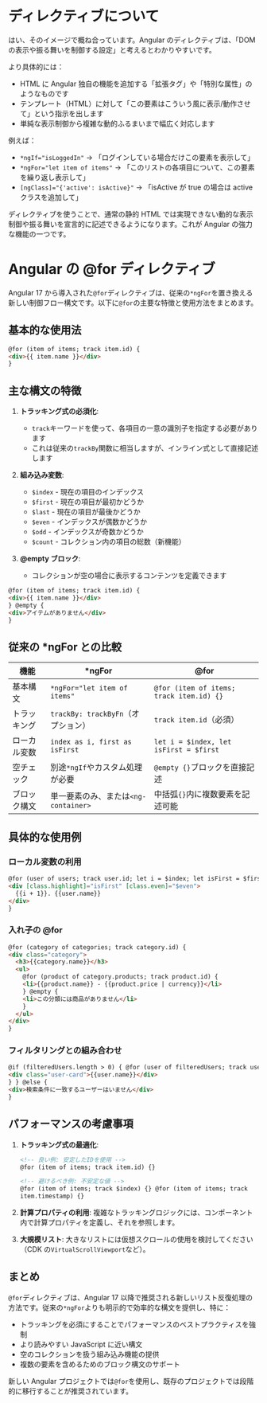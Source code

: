 # ディレクティブについて

はい、そのイメージで概ね合っています。Angular のディレクティブは、「DOM の表示や振る舞いを制御する設定」と考えるとわかりやすいです。

より具体的には：

- HTML に Angular 独自の機能を追加する「拡張タグ」や「特別な属性」のようなものです
- テンプレート（HTML）に対して「この要素はこういう風に表示/動作させて」という指示を出します
- 単純な表示制御から複雑な動的ふるまいまで幅広く対応します

例えば：

- `*ngIf="isLoggedIn"` → 「ログインしている場合だけこの要素を表示して」
- `*ngFor="let item of items"` → 「このリストの各項目について、この要素を繰り返し表示して」
- `[ngClass]="{'active': isActive}"` → 「isActive が true の場合は active クラスを追加して」

ディレクティブを使うことで、通常の静的 HTML では実現できない動的な表示制御や振る舞いを宣言的に記述できるようになります。これが Angular の強力な機能の一つです。

# Angular の @for ディレクティブ

Angular 17 から導入された`@for`ディレクティブは、従来の`*ngFor`を置き換える新しい制御フロー構文です。以下に`@for`の主要な特徴と使用方法をまとめます。

## 基本的な使用法

```html
@for (item of items; track item.id) {
<div>{{ item.name }}</div>
}
```

## 主な構文の特徴

1. **トラッキング式の必須化**:

   - `track`キーワードを使って、各項目の一意の識別子を指定する必要があります
   - これは従来の`trackBy`関数に相当しますが、インライン式として直接記述します

2. **組み込み変数**:

   - `$index` - 現在の項目のインデックス
   - `$first` - 現在の項目が最初かどうか
   - `$last` - 現在の項目が最後かどうか
   - `$even` - インデックスが偶数かどうか
   - `$odd` - インデックスが奇数かどうか
   - `$count` - コレクション内の項目の総数（新機能）

3. **@empty ブロック**:
   - コレクションが空の場合に表示するコンテンツを定義できます

```html
@for (item of items; track item.id) {
<div>{{ item.name }}</div>
} @empty {
<div>アイテムがありません</div>
}
```

## 従来の \*ngFor との比較

| 機能         | \*ngFor                              | @for                                     |
| ------------ | ------------------------------------ | ---------------------------------------- |
| 基本構文     | `*ngFor="let item of items"`         | `@for (item of items; track item.id) {}` |
| トラッキング | `trackBy: trackByFn`（オプション）   | `track item.id`（必須）                  |
| ローカル変数 | `index as i, first as isFirst`       | `let i = $index, let isFirst = $first`   |
| 空チェック   | 別途`*ngIf`やカスタム処理が必要      | `@empty {}`ブロックを直接記述            |
| ブロック構文 | 単一要素のみ、または`<ng-container>` | 中括弧`{}`内に複数要素を記述可能         |

## 具体的な使用例

### ローカル変数の利用

```html
@for (user of users; track user.id; let i = $index; let isFirst = $first) {
<div [class.highlight]="isFirst" [class.even]="$even">
  {{i + 1}}. {{user.name}}
</div>
}
```

### 入れ子の @for

```html
@for (category of categories; track category.id) {
<div class="category">
  <h3>{{category.name}}</h3>
  <ul>
    @for (product of category.products; track product.id) {
    <li>{{product.name}} - {{product.price | currency}}</li>
    } @empty {
    <li>この分類には商品がありません</li>
    }
  </ul>
</div>
}
```

### フィルタリングとの組み合わせ

```html
@if (filteredUsers.length > 0) { @for (user of filteredUsers; track user.id) {
<div class="user-card">{{user.name}}</div>
} } @else {
<div>検索条件に一致するユーザーはいません</div>
}
```

## パフォーマンスの考慮事項

1. **トラッキング式の最適化**:

   ```html
   <!-- 良い例: 安定したIDを使用 -->
   @for (item of items; track item.id) {}

   <!-- 避けるべき例: 不安定な値 -->
   @for (item of items; track $index) {} @for (item of items; track
   item.timestamp) {}
   ```

2. **計算プロパティの利用**:
   複雑なトラッキングロジックには、コンポーネント内で計算プロパティを定義し、それを参照します。

3. **大規模リスト**:
   大きなリストには仮想スクロールの使用を検討してください（CDK の`VirtualScrollViewport`など）。

## まとめ

`@for`ディレクティブは、Angular 17 以降で推奨される新しいリスト反復処理の方法です。従来の`*ngFor`よりも明示的で効率的な構文を提供し、特に：

- トラッキングを必須にすることでパフォーマンスのベストプラクティスを強制
- より読みやすい JavaScript に近い構文
- 空のコレクションを扱う組み込み機能の提供
- 複数の要素を含めるためのブロック構文のサポート

新しい Angular プロジェクトでは`@for`を使用し、既存のプロジェクトでは段階的に移行することが推奨されています。
